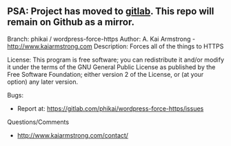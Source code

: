 **PSA**: Project has moved to [gitlab](https://gitlab.com/phikai/wordpress-force-https). This repo will remain on Github as a mirror.
---

Branch:  phikai / wordpress-force-https
Author: A. Kai Armstrong - http://www.kaiarmstrong.com
Description: Forces all of the things to HTTPS

License:
This program is free software; you can redistribute it and/or modify it under
the terms of the GNU General Public License as published by the Free Software
Foundation; either version 2 of the License, or (at your option) any later
version.

Bugs:
 - Report at: https://gitlab.com/phikai/wordpress-force-https/issues

Questions/Comments
 - http://www.kaiarmstrong.com/contact/
